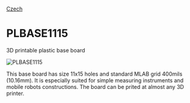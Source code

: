 
[Czech](./README.cs.md)
<!--- module --->
# PLBASE1115
<!--- Emodule --->

<!--- subtitle --->3D printable plastic base board<!--- Esubtitle --->

![PLBASE1115](/doc/img/PLBASE1115_mount_leg_top_big.jpg)

<!--- description --->This base board has size 11x15 holes and standard MLAB grid 400mils (10.16mm). It is especially suited for simple measuring instruments and mobile robots constructions. The board can be prited at almost any 3D printer.<!--- Edescription --->
            